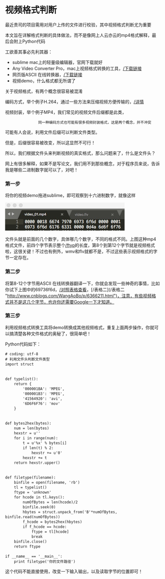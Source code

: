 # 视频格式判断

最近贵司的项目需用对用户上传的文件进行校验，其中视频格式判断尤为重要

本文旨在详解格式判断的具体做法，而不是像网上人云亦云的mp4格式解释，最后会附上Python代码



工欲善其事必先利其器：

* sublime mac上的轻量级编辑器，官网下载就好
* Any Video Converter Pro，mac上视频格式转换的工具，[/下载链接](/下载链接 "https://www.jianshu.com/p/4ed2917e79cf")
* 网页版ASCII 在线转换器，[/下载链接](/下载链接 "http://www.ab126.com/goju/1711.html")
* 视频demo，什么格式都无所谓了



关于视频格式，有两个概念很容易被混淆

编码方式，举个例子H.264，通过一些方法来压缩视频方便传输的，[/详情](/详情 "http://simplecodesky.com/2016/11/15/%E6%B7%B1%E5%85%A5%E6%B5%85%E5%87%BA%E7%90%86%E8%A7%A3%E8%A7%86%E9%A2%91%E7%BC%96%E7%A0%81H264%E7%BB%93%E6%9E%84/")

视频封装，举个例子MP4，我们常见的视频文件后缀都是此类，

                   同一种编码方式也可能有很多视频封装格式，这是两个概念，并不冲突



可能有人会说，利用文件后缀可以判断文件类型。

但是，后缀很容易被改变，所以这显然不可行！

所以，我们根据文件头来判断视频的真实格式，那么问题来了，什么是文件头？

网上有很多解释，如果不是写论文，我们用不到那些概念，对于程序员来说，告诉我是哪些二进制数字就可以了，对吧！

### 第一步

将你的视频demo拖进sublime，即可观察到十六进制数字，就像这样

![](/assets/import.png)

文件头就是前面的几个数字，具体哪几个数字，不同的格式不同。上图这种mp4格式文件，前四个字节表示整个[/ftyp](/ftyp "http://blog.csdn.net/yu\_yuan\_1314/article/details/9366703")的长度，第8个到第12个字节就是视频格式啦，这很关键！不过也有例外，wmv和flv就都不是，不过这些表示视频格式的字节一定存在。

### 第二步

将第8-12个字节用ASCII 在线转换器翻译一下，你就会发现一些神奇的事情，比如你试下上图中的69736f6d，[/对照表格查看](/对照表格查看 "http://www.ftyps.com/\#7")，[/表格二](/表格二 "http://www.cnblogs.com/WangAoBo/p/6366211.html")，注意，有些视频格式并不是这几个字节，也许你还需要Google一下才知道。

### 第三步

利用视频格式转换工具将demo转换成其他视频格式，重复上面两步操作，你就可以搞清楚各种文件格式的奥秘了，很简单吧！



Python代码如下：

```
# coding: utf-8
# 利用文件头判断文件类型
import struct


def typelist():
    return {
        '000001BA': 'MPEG',
        '000001B3': 'MPEG',
        '41564920': 'avi',
        '6D6F6F76': 'mov'
    }


def bytes2hex(bytes):
    num = len(bytes)
    hexstr = u''
    for i in range(num):
        t = u'%x' % bytes[i]
        if len(t) % 2:
            hexstr += u'0'
        hexstr += t
    return hexstr.upper()


def filetype(filename):
    binfile = open(filename, 'rb')
    tl = typelist()
    ftype = 'unknown'
    for hcode in tl.keys():
        numOfBytes = len(hcode)/2
        binfile.seek(0)
        hbytes = struct.unpack_from('B'*numOfBytes, binfile.read(numOfBytes))
        f_hcode = bytes2hex(hbytes)
        if f_hcode == hcode:
            ftype = tl[hcode]
            break
    binfile.close()
    return ftype

if __name__ == '__main__':
    print filetype('你的文件路径')
```

这个代码不能直接使用，改变一下输入输出，以及读取字节的位置即可！



